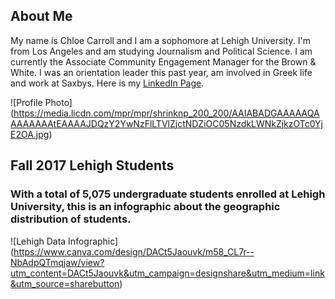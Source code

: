 ## About Me
My name is Chloe Carroll and I am a sophomore at Lehigh University.  I'm from Los Angeles and am studying Journalism and Political Science.  I am currently the Associate Community Engagement Manager for the Brown & White.  I was an orientation leader this past year, am involved in Greek life and work at Saxbys.
Here is my [LinkedIn Page](https://www.linkedin.com/in/chloe-carroll-b050b4140/).

![Profile Photo] (https://media.licdn.com/mpr/mpr/shrinknp_200_200/AAIABADGAAAAAQAAAAAAAAtEAAAAJDQzY2YwNzFlLTVlZjctNDZiOC05NzdkLWNkZjkzOTc0YjE2OA.jpg)

## Fall 2017 Lehigh Students
### With a total of 5,075 undergraduate students enrolled at Lehigh University, this is an infographic about the geographic distribution of students.

![Lehigh Data Infographic] (https://www.canva.com/design/DACt5Jaouvk/m58_CL7r--NbAdpQTmqjaw/view?utm_content=DACt5Jaouvk&utm_campaign=designshare&utm_medium=link&utm_source=sharebutton)
